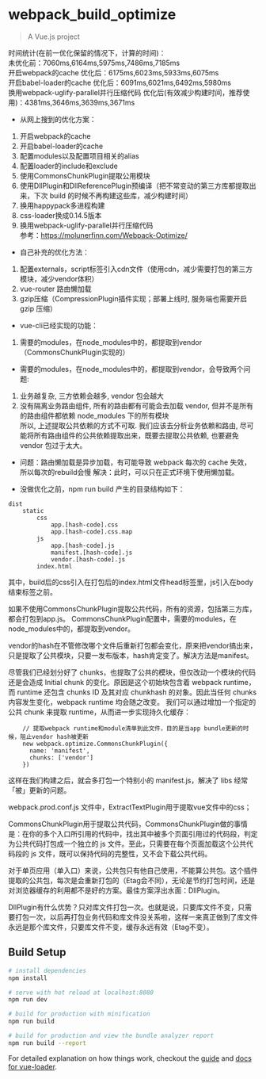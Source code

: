 # webpack_build_optimize

> A Vue.js project

时间统计(在前一优化保留的情况下，计算的时间)：  
未优化前：7060ms,6164ms,5975ms,7486ms,7185ms  
开启webpack的cache 优化后：6175ms,6023ms,5933ms,6075ms  
开启babel-loader的cache 优化后：6091ms,6021ms,6492ms,5980ms  
换用webpack-uglify-parallel并行压缩代码 优化后(有效减少构建时间，推荐使用)：4381ms,3646ms,3639ms,3671ms  


* 从网上搜到的优化方案：
1. 开启webpack的cache
2. 开启babel-loader的cache
3. 配置modules以及配置项目相关的alias
4. 配置loader的include和exclude
5. 使用CommonsChunkPlugin提取公用模块
6. 使用DllPlugin和DllReferencePlugin预编译（把不常变动的第三方库都提取出来，下次 build 的时候不再构建这些库，减少构建时间）
7. 换用happypack多进程构建
8. css-loader换成0.14.5版本
9. 换用webpack-uglify-parallel并行压缩代码  
参考：https://molunerfinn.com/Webpack-Optimize/

* 自己补充的优化方法：
1. 配置externals，script标签引入cdn文件（使用cdn，减少需要打包的第三方模块，减少vendor体积）
1. vue-router 路由懒加载
1. gzip压缩（CompressionPlugin插件实现；部署上线时, 服务端也需要开启 gzip 压缩）

* vue-cli已经实现的功能：
1. 需要的modules，在node_modules中的，都提取到vendor（CommonsChunkPlugin实现的）

* 需要的modules，在node_modules中的，都提取到vendor，会导致两个问题:  
1. 业务越复杂, 三方依赖会越多, vendor 包会越大
2. 没有隔离业务路由组件, 所有的路由都有可能会去加载 vendor, 但并不是所有的路由组件都依赖 node_modules 下的所有模块  
所以, 上述提取公共依赖的方式不可取. 我们应该去分析业务依赖和路由, 尽可能将所有路由组件的公共依赖提取出来，既要去提取公共依赖, 也要避免 vendor 包过于太大。

* 问题：路由懒加载是异步加载，有可能导致 webpack 每次的 cache 失效，所以每次的rebuild会慢
  解决：此时，可以只在正式环境下使用懒加载。

*  没做优化之前，npm run build 产生的目录结构如下：
```
dist
    static
        css
            app.[hash-code].css
            app.[hash-code].css.map
        js
            app.[hash-code].js
            manifest.[hash-code].js
            vendor.[hash-code].js
        index.html
```
其中，build后的css引入在打包后的index.html文件head标签里，js引入在body结束标签之前。 

如果不使用CommonsChunkPlugin提取公共代码，所有的资源，包括第三方库，都会打包到app.js。
CommonsChunkPlugin配置中，需要的modules，在node_modules中的，都提取到vendor。

vendor的hash在不管修改哪个文件后重新打包都会变化，原来把vendor搞出来，只是提取了公共模块，只要一发布版本，hash肯定变了。解决方法是manifest。

尽管我们已经划分好了 chunks，也提取了公共的模块，但仅改动一个模块的代码还是会造成 Initial chunk 的变化。原因是这个初始块包含着 webpack runtime，而 runtime 还包含 chunks ID 及其对应 chunkhash 的对象。因此当任何 chunks 内容发生变化，webpack runtime 均会随之改变。
我们可以通过增加一个指定的公共 chunk 来提取 runtime，从而进一步实现持久化缓存：
```
    // 提取webpack runtime和module清单到此文件，目的是当app bundle更新的时候，阻止vendor hash被更新
    new webpack.optimize.CommonsChunkPlugin({
      name: 'manifest',
      chunks: ['vendor']
    })
```
这样在我们构建之后，就会多打包一个特别小的 manifest.js，解决了 libs 经常「被」更新的问题。

webpack.prod.conf.js 文件中，ExtractTextPlugin用于提取vue文件中的css；

CommonsChunkPlugin用于提取公共代码，CommonsChunkPlugin做的事情是：在你的多个入口所引用的代码中，找出其中被多个页面引用过的代码段，判定为公共代码打包成一个独立的 js 文件。至此，只需要在每个页面加载这个公共代码段的 js 文件，既可以保持代码的完整性，又不会下载公共代码。

对于单页应用（单入口）来说，公共包只有他自己使用，不能算公共包。这个插件提取的公共包，每次是会重新打包的（Etag会不同），无论是节约打包时间，还是对浏览器缓存的利用都不是好的方案。最佳方案浮出水面：DllPlugin。

DllPlugin有什么优势？只对库文件打包一次。也就是说，只要库文件不变，只需要打包一次，以后再打包业务代码和库文件没关系啦，这样一来真正做到了库文件永远是那个库文件，只要库文件不变，缓存永远有效（Etag不变）。

## Build Setup

``` bash
# install dependencies
npm install

# serve with hot reload at localhost:8080
npm run dev

# build for production with minification
npm run build

# build for production and view the bundle analyzer report
npm run build --report
```

For detailed explanation on how things work, checkout the [guide](http://vuejs-templates.github.io/webpack/) and [docs for vue-loader](http://vuejs.github.io/vue-loader).
